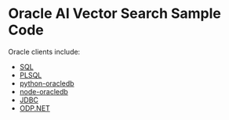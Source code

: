 # Oracle AI Vector Search Sample Code

Oracle clients include:
- [SQL]()
- [PLSQL]()
- [python-oracledb]()
- [node-oracledb]()
- [JDBC]()
- [ODP.NET]()

